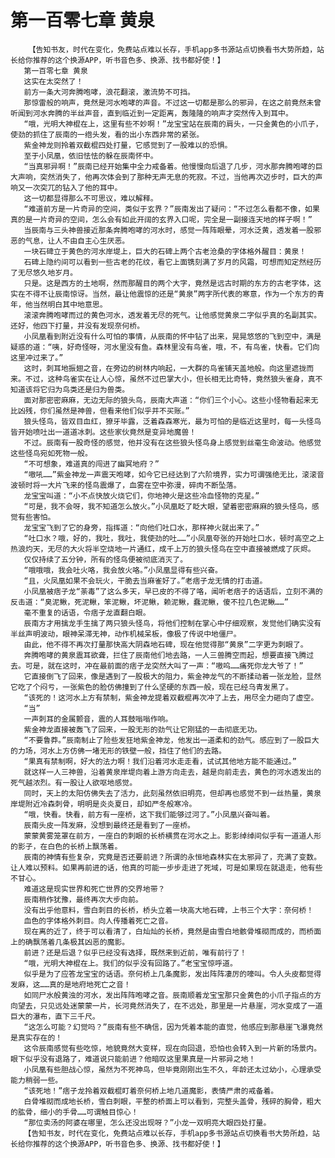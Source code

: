 # 第一百零七章 黄泉
        【告知书友，时代在变化，免费站点难以长存，手机app多书源站点切换看书大势所趋，站长给你推荐的这个换源APP，听书音色多、换源、找书都好使！】
       第一百零七章 黄泉
       这实在太突然了！
       前方一条大河奔腾咆哮，浪花翻滚，激流势不可挡。
       那惊雷般的响声，竟然是河水咆哮的声音。不过这一切都是那么的邪异，在这之前竟然未曾听闻到河水奔腾的半丝声音，直到临近到一定距离，轰隆隆的响声才突然传入到耳中。
       “哦，光明大神棍在上，这里有些不妙啊！”龙宝宝站在辰南的肩头，一只金黄色的小爪子，使劲的抓住了辰南的一绺头发，看的出小东西非常的紧张。
       紫金神龙则拎着双截棍四处打量，它感觉到了一股难以的恐惧。
       至于小凤凰，依旧怯怯的躲在辰南怀中。
       “当真邪异啊！”辰南已经开始集中全力戒备着。他慢慢向后退了几步，河水那奔腾咆哮的巨大声响，突然消失了，他再次体会到了那种无声无息的死寂。不过，当他再次迈步时，巨大的声响又一次突兀的钻入了他的耳中。
       这一切都显得那么不可思议，难以解释。
       “难道前方是一片奇异的空间，类似于玄界？”辰南发出了疑问：“不过怎么看都不像，如果真的是一片奇异的空间，怎么会有如此开阔的玄界入口呢，完全是一副接连天地的样子啊！”
       当辰南与三头神兽接近那条奔腾咆哮的河水时，感觉一阵阵眼晕，河水泛黄，透发着一股邪恶的气息，让人不由自主心生厌恶。
       一块石碑立于黄色的河水岸堤上，巨大的石碑上两个古老沧桑的字体格外醒目：黄泉！
       石碑上隐约间可以看到一些古老的花纹，看它上面镌刻满了岁月的风霜，可想而知定然经历了无尽悠久地岁月。
       只是。这是西方的土地啊，然而那醒目的两个大字，竟然是远古时期的东方的古老字体，这实在不得不让辰南惊讶。当然，最让他震惊的还是“黄泉”两字所代表的寒意，作为一个东方的青年，他当然明白其中地意思。
       滚滚奔腾咆哮而过的黄色河水，透发着无尽的死气。让他感觉黄泉二字似乎真的名副其实。还好，他四下打量，并没有发现奈何桥。
       小凤凰看到附近没有什么可怕的事情，从辰南的怀中钻了出来，晃晃悠悠的飞到空中，满是疑惑的道：“咦，好奇怪呀，河水里没有鱼。森林里没有鸟雀，哦，不，有鸟雀，快看。它们向这里冲过来了。”
       这时，刺耳地振翅之音，在旁边的树林内响起，一大群的鸟雀铺天盖地般。向这里遮拢而来。不过，这种鸟雀实在让人心惊，虽然不过巴掌大小，但长相无比奇特，竟然狼头雀身，真不知道该将它归为鸟类还是归为兽类。
       面对那密密麻麻，无边无际的狼头鸟，辰南大声道：“你们三个小心。这些小怪物看起来无比凶残，你们虽然是神兽，但看来他们似乎并不买账。”
       狼头怪鸟，皆双目血红，獠牙毕露，泛着森森寒光，最为可怕的是临近这里时，每一头怪鸟皆开始喷吐出一道道冰刺。这些家伙竟然是变异地魔兽！
       不过。辰南有一股奇怪的感觉，他并没有在这些狼头怪鸟身上感觉到丝毫生命波动。他感觉这些怪鸟宛如死物一般。
       “不可想象，难道真的闯进了幽冥地府？”
       “嗷吼……”紫金神龙一声震天咆哮，如今它已经达到了六阶境界，实力可谓强绝无比，滚滚音波顿时将一大片飞来的怪鸟震爆了，血雾在空中弥漫，碎肉不断坠落。
       龙宝宝叫道：“小不点快放火烧它们，你地神火是这些冷血怪物的克星。”
       “可是，我不会呀，我不知道怎么放火。”小凤凰眨了眨大眼，望着密密麻麻的狼头怪鸟，感觉有些害怕。
       龙宝宝飞到了它的身旁，指挥道：“向他们吐口水，那样神火就出来了。”
       “吐口水？哦，好的，我吐，我吐，我使劲的吐……”小凤凰夸张的开始吐口水，顿时高空之上热浪灼天，无尽的大火将半空烧地一片通红，成千上万的狼头怪鸟在空中直接被燃成了灰烬。
       仅仅持续了五分钟，所有的怪鸟便被彻底消灭了。
       “哦哦哦，我会吐火咯，我会放火咯。”小凤凰显得有些兴奋。
       “且，火凤凰如果不会玩火，干脆去当麻雀好了。”老痞子龙无情的打击道。
       小凤凰被痞子龙“荼毒”了这么多天，早已皮的不得了咯，闻听老痞子的话语后，立刻不满的反击道：“臭泥鳅，死泥鳅，笨泥鳅，坏泥鳅，赖泥鳅，蠢泥鳅，傻不拉几色泥鳅……”
       毫不重复的话语，令痞子龙直翻白眼。
       辰南方才用擒龙手生擒了两只狼头怪鸟，将他们控制在掌心中仔细观察，发觉他们确实没有半丝声明波动，眼神呆滞无神，动作机械呆板，像极了传说中地僵尸。
       由此，他不得不再次打量那快高大阴森地石碑，现在他觉得那“黄泉”二字更为刺眼了。
       奔腾咆哮的黄泉震耳欲聋，拦住了辰南他们地去路，一人三兽腾空而起，想要直接飞腾过去。可是，就在这时，冲在最前面的痞子龙突然大叫了一声：“嗷呜……痛死你龙大爷了！”
       它直接倒飞了回来，像是遇到了一股极大的阻力，紫金神龙气的不断揉动着一张龙脸，显然它吃了个闷亏，一张紫色的脸仿佛撞到了什么坚硬的东西一般，现在已经乌青发黑了。
       “该死的！这河水上方有禁制，紫金神龙提着双截棍再次冲了上去，用尽全力砸向了虚空。
       “当”
       一声刺耳的金属颤音，震的人耳鼓嗡嗡作响。
       紫金神龙直接被轰飞了回来，一股无形的劲气让它刚猛的一击彻底无功。
       “不要鲁莽。”辰南制止了险些发狂地紫金神龙，他发出一道柔和的劲气。感应到了一股巨大的力场，河水上方仿佛一堵无形的铁壁一般，挡住了他们的去路。
       “果真有禁制啊，好大的法力啊！我们沿着河水走走看，试试其他地方能不能通过。”
       就这样一人三神兽，沿着黄泉岸堤向着上游方向走去，越是向前走去，黄色的河水透发出的死气越浓烈。有一股让人欲呕地感觉。
       同时，天上的太阳仿佛失去了活力，此刻虽然依旧明亮，但却再也感觉不到一丝热量，黄泉岸堤附近冷森刺骨，明明是炎炎夏日，却如严冬般寒冷。
       “哦，快看。快看，前方有一座桥，这下我们能够过河了。”小凤凰兴奋叫着。
       辰南头皮一阵发麻，没想到最终还是看到了一座桥。
       蒙蒙黄雾笼罩在前方，一座白的刺眼的长桥横贯在河水之上。影影绰绰间似乎有一道道人形的影子，在白色的长桥上飘荡着。
       辰南的神情有些复杂，究竟是否还要前进？所谓的永恒地森林实在太邪异了，充满了变数。让人难以预料。如果再前进的话，他真的可能一步步走进了死域，可是如果现在就退走，他有些不甘心。
       难道这是现实世界和死亡世界的交界地带？
       辰南稍作犹豫，最终再次大步向前。
       没有出乎他意料，雪白刺目的长桥，桥头立着一块高大地石碑，上书三个大字：奈何桥！
       血色的字体格外刺目。向人传播着死亡之音。
       现在离的近了，终于可以看清了，白灿灿的长桥，竟然是由雪白地骸骨堆砌而成的，而桥面上的确飘荡着几条极其凶恶的魔影。
       前进？还是后退？似乎已经没有选择，既然来到近前，唯有前行了！
       “哦，光明大神棍在上。我们的似乎没有回路了。”老宝宝惊呼道。
       似乎是为了应答龙宝宝的话语。奈何桥上几条魔影，发出阵阵凄厉的嚎叫。令人头皮都觉得发麻，这……真的是地府地死亡之音！
       如同尸水般黄浊的河水，发出阵阵咆哮之音。辰南顺着龙宝宝那只金黄色的小爪子指点的方向望去，只见远处迷蒙蒙一片，长河竟然消失了，在不远处，那里是一片悬崖，河水变成了一道巨大的瀑布，直下三千尺。
       “这怎么可能？幻觉吗？”辰南有些不确信，因为凭着本能的直觉，他感应到那悬崖飞瀑竟然是真实存在的！
       这令辰南感觉有些吃惊，地貌竟然大变样，现在向回退，恐怕也会转入到一片新的场景内。眼下似乎没有退路了，难道说只能前进？他暗叹这里果真是一片邪异之地！
       小凤凰有些胆战心惊，虽然为不死神鸟，但毕竟刚刚出生不久，年龄还太过幼小，心理承受能力稍弱一些。
       “该死地！”痞子龙拎着双截棍盯着奈何桥上地几道魔影，表情严肃的戒备着。
       白骨堆砌而成地长桥，雪白刺眼，平整的桥面上可以看到，完整头盖骨，残碎的胸骨，粗大的肱骨，细小的手骨……可谓触目惊心！
       “那位卖汤的阿婆在哪里，怎么还没出现呀？”小龙一双明亮大眼四处打量。
       【告知书友，时代在变化，免费站点难以长存，手机app多书源站点切换看书大势所趋，站长给你推荐的这个换源APP，听书音色多、换源、找书都好使！】